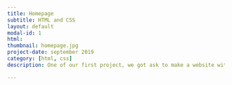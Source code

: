 ```yaml
---
title: Homepage
subtitle: HTML and CSS 
layout: default
modal-id: 1
html: 
thumbnail: homepage.jpg
project-date: september 2019
category: [html, css]
description: One of our first project, we got ask to make a website with 4 sections, and have it linked on the nav bar.

---
```

